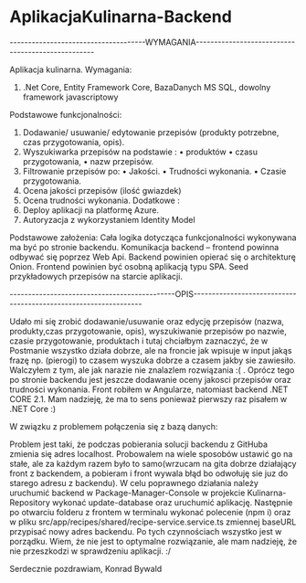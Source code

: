 # AplikacjaKulinarna-Backend

-------------------------------------WYMAGANIA--------------------------------------------------

Aplikacja kulinarna.
Wymagania:
1.	.Net Core, Entity Framework Core, BazaDanych MS SQL, dowolny framework javascriptowy

Podstawowe funkcjonalności:
1.	Dodawanie/ usuwanie/ edytowanie przepisów (produkty potrzebne, czas przygotowania, opis).
2.	Wyszukiwarka przepisów na podstawie :
•	produktów 
•	czasu przygotowania, 
•	nazw przepisów. 
3.	Filtrowanie przepisów po: 
•	Jakości.
•	Trudności wykonania.
•	Czasie przygotowania.
4.	Ocena jakości przepisów (ilość gwiazdek)
5.	Ocena trudności wykonania.
Dodatkowe :
1.	Deploy aplikacji na platformę Azure. 
2.	Autoryzacja z wykorzystaniem Identity Model

Podstawowe założenia: 
Cała logika dotycząca funkcjonalności wykonywana ma być po stronie backendu. Komunikacja backend – frontend 
powinna odbywać się poprzez Web Api. Backend powinien opierać się o architekturę Onion. 
Frontend powinien być osobną aplikacją typu SPA. Seed przykładowych przepisów na starcie aplikacji.

---------------------------------------------OPIS----------------------------------------------------------------

Udało mi się zrobić dodawanie/usuwanie oraz edycję przepisów (nazwa, produkty,czas przygotowanie, opis),
wyszukiwanie przepisów po nazwie, czasie przygotowanie, produktach i tutaj chciałbym zaznaczyć, że w Postmanie wszystko działa dobrze, 
ale na froncie jak wpisuje w input jakąs frazę np. (pierogi) to czasem wyszuka dobrze a czasem jakby sie zawiesiło. Walczyłem z tym,
ale jak narazie nie znalazlem rozwiązania :( . Oprócz tego po stronie backendu jest jeszcze dodawanie oceny jakosci przepisów oraz 
trudności wykonania. Front robiłem w Angularze, natomiast backend .NET CORE 2.1. Mam nadzieję, że ma to sens ponieważ pierwszy raz pisałem w .NET Core :)

W związku z problemem połączenia się z bazą danych:

Problem jest taki, że podczas pobierania solucji backendu z GitHuba zmienia się adres localhost. Probowalem na wiele sposobów ustawić go 
na stałe, ale za każdym razem było to samo(wrzucam na gita dobrze działający front z backendem, a pobieram i front wywala błąd bo odwołuję sie juz do starego adresu z backendu). W celu poprawnego działania należy uruchumić backend w Package-Manager-Console w projekcie Kulinarna-Repository wykonać update-database oraz uruchumić aplikację. Następnie po otwarciu folderu z frontem w terminalu wykonać polecenie (npm i) oraz w pliku src/app/recipes/shared/recipe-service.service.ts zmiennej baseURL przypisać nowy adres backendu. 
Po tych czynnościach wszystko jest w porządku. Wiem, że nie jest to optymalne rozwiązanie, ale mam nadzieję, że nie przeszkodzi w sprawdzeniu aplikacji. :/ 

Serdecznie pozdrawiam, 
Konrad Bywald
